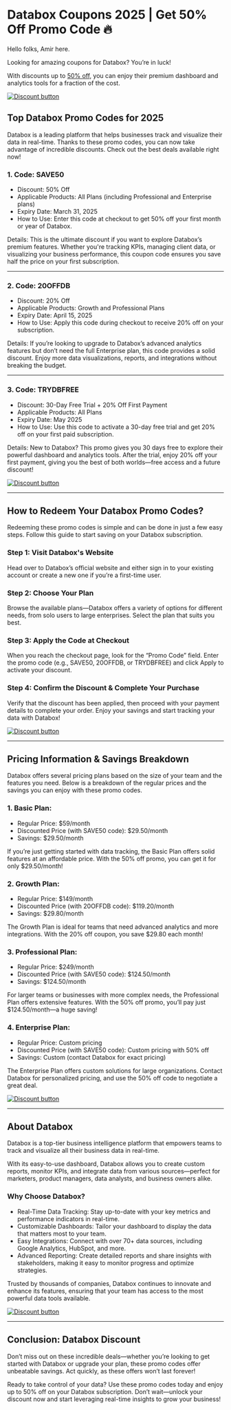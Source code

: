 # Databox Coupons 2025 | Get 50% Off Promo Code 🔥

Hello folks, Amir here.

Looking for amazing coupons for Databox? You’re in luck!

With discounts up to [50% off](https://databox.com?fp_ref=shadow), you can enjoy their premium dashboard and analytics tools for a fraction of the cost.

[![Discount button](https://github.com/user-attachments/assets/754d9112-8855-4007-89b6-ed0b433feeb0)](https://databox.com?fp_ref=shadow)

## Top Databox Promo Codes for 2025

Databox is a leading platform that helps businesses track and visualize their data in real-time. Thanks to these promo codes, you can now take advantage of incredible discounts. Check out the best deals available right now!

### 1. Code: SAVE50

* Discount: 50% Off
* Applicable Products: All Plans (including Professional and Enterprise plans)
* Expiry Date: March 31, 2025
* How to Use: Enter this code at checkout to get 50% off your first month or year of Databox.

Details: This is the ultimate discount if you want to explore Databox’s premium features. Whether you're tracking KPIs, managing client data, or visualizing your business performance, this coupon code ensures you save half the price on your first subscription.

---

### 2. Code: 20OFFDB

* Discount: 20% Off
* Applicable Products: Growth and Professional Plans
* Expiry Date: April 15, 2025
* How to Use: Apply this code during checkout to receive 20% off on your subscription.

Details: If you’re looking to upgrade to Databox’s advanced analytics features but don’t need the full Enterprise plan, this code provides a solid discount. Enjoy more data visualizations, reports, and integrations without breaking the budget.

---

### 3. Code: TRYDBFREE

* Discount: 30-Day Free Trial + 20% Off First Payment
* Applicable Products: All Plans
* Expiry Date: May 2025
* How to Use: Use this code to activate a 30-day free trial and get 20% off on your first paid subscription.

Details: New to Databox? This promo gives you 30 days free to explore their powerful dashboard and analytics tools. After the trial, enjoy 20% off your first payment, giving you the best of both worlds—free access and a future discount!

[![Discount button](https://github.com/user-attachments/assets/754d9112-8855-4007-89b6-ed0b433feeb0)](https://databox.com?fp_ref=shadow)

---

## How to Redeem Your Databox Promo Codes?

Redeeming these promo codes is simple and can be done in just a few easy steps. Follow this guide to start saving on your Databox subscription.

### Step 1: Visit Databox's Website

Head over to Databox’s official website and either sign in to your existing account or create a new one if you’re a first-time user.

### Step 2: Choose Your Plan

Browse the available plans—Databox offers a variety of options for different needs, from solo users to large enterprises. Select the plan that suits you best.

### Step 3: Apply the Code at Checkout

When you reach the checkout page, look for the “Promo Code” field. Enter the promo code (e.g., SAVE50, 20OFFDB, or TRYDBFREE) and click Apply to activate your discount.

### Step 4: Confirm the Discount & Complete Your Purchase

Verify that the discount has been applied, then proceed with your payment details to complete your order. Enjoy your savings and start tracking your data with Databox!

[![Discount button](https://github.com/user-attachments/assets/754d9112-8855-4007-89b6-ed0b433feeb0)](https://databox.com?fp_ref=shadow)

---

## Pricing Information & Savings Breakdown

Databox offers several pricing plans based on the size of your team and the features you need. Below is a breakdown of the regular prices and the savings you can enjoy with these promo codes.

### 1. Basic Plan:

* Regular Price: $59/month
* Discounted Price (with SAVE50 code): $29.50/month
* Savings: $29.50/month

If you’re just getting started with data tracking, the Basic Plan offers solid features at an affordable price. With the 50% off promo, you can get it for only $29.50/month!

### 2. Growth Plan:

* Regular Price: $149/month
* Discounted Price (with 20OFFDB code): $119.20/month
* Savings: $29.80/month

The Growth Plan is ideal for teams that need advanced analytics and more integrations. With the 20% off coupon, you save $29.80 each month!

### 3. Professional Plan:

* Regular Price: $249/month
* Discounted Price (with SAVE50 code): $124.50/month
* Savings: $124.50/month

For larger teams or businesses with more complex needs, the Professional Plan offers extensive features. With the 50% off promo, you’ll pay just $124.50/month—a huge saving!

### 4. Enterprise Plan:

* Regular Price: Custom pricing
* Discounted Price (with SAVE50 code): Custom pricing with 50% off
* Savings: Custom (contact Databox for exact pricing)

The Enterprise Plan offers custom solutions for large organizations. Contact Databox for personalized pricing, and use the 50% off code to negotiate a great deal.

[![Discount button](https://github.com/user-attachments/assets/754d9112-8855-4007-89b6-ed0b433feeb0)](https://databox.com?fp_ref=shadow)

---

## About Databox

Databox is a top-tier business intelligence platform that empowers teams to track and visualize all their business data in real-time.

With its easy-to-use dashboard, Databox allows you to create custom reports, monitor KPIs, and integrate data from various sources—perfect for marketers, product managers, data analysts, and business owners alike.

### Why Choose Databox?

* Real-Time Data Tracking: Stay up-to-date with your key metrics and performance indicators in real-time.
* Customizable Dashboards: Tailor your dashboard to display the data that matters most to your team.
* Easy Integrations: Connect with over 70+ data sources, including Google Analytics, HubSpot, and more.
* Advanced Reporting: Create detailed reports and share insights with stakeholders, making it easy to monitor progress and optimize strategies.

Trusted by thousands of companies, Databox continues to innovate and enhance its features, ensuring that your team has access to the most powerful data tools available.

[![Discount button](https://github.com/user-attachments/assets/754d9112-8855-4007-89b6-ed0b433feeb0)](https://databox.com?fp_ref=shadow)

---

## Conclusion: Databox Discount

Don’t miss out on these incredible deals—whether you’re looking to get started with Databox or upgrade your plan, these promo codes offer unbeatable savings. Act quickly, as these offers won’t last forever!

Ready to take control of your data? Use these promo codes today and enjoy up to 50% off on your Databox subscription. Don’t wait—unlock your discount now and start leveraging real-time insights to grow your business!
